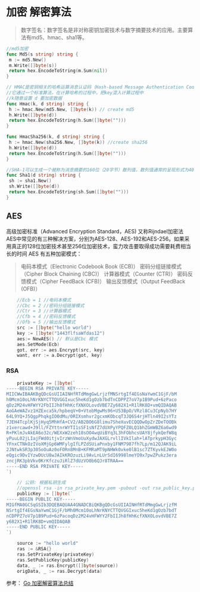 # 加密 解密算法

>数字签名：数字签名是非对称密钥加密技术与数字摘要技术的应用。主要算法有md5、hmac、sha1等。

``` go
//md5加密
func Md5(s string) string {
 m := md5.New()
 m.Write([]byte(s))
 return hex.EncodeToString(m.Sum(nil))
}

// HMAC是密钥相关的哈希运算消息认证码（Hash-based Message Authentication Code）的缩写
//它通过一个标准算法，在计算哈希的过程中，把key混入计算过程中
//k随意设置 d 要加密数据
func Hmac(k, d string) string {
 h := hmac.New(md5.New, []byte(k)) // create md5
 h.Write([]byte(d))
 return hex.EncodeToString(h.Sum([]byte("")))
}

func HmacSha256(k, d string) string {
 h := hmac.New(sha256.New, []byte(k)) //create sha256
 h.Write([]byte(d))
 return hex.EncodeToString(h.Sum([]byte("")))
}

//SHA-1可以生成一个被称为消息摘要的160位（20字节）散列值，散列值通常的呈现形式为40个十六进制数
func Sha1(d string) string {
 sh := sha1.New()
 sh.Write([]byte(d))
 return hex.EncodeToString(sh.Sum([]byte("")))
}
 ```

## AES

 高级加密标准（Advanced Encryption Standard，AES) 又称Rijndael加密法
 AES中常见的有三种解决方案，分别为AES-128、AES-192和AES-256。如果采用真正的128位加密技术甚至256位加密技术，蛮力攻击要取得成功需要耗费相当长的时间
 AES 有五种加密模式：
>电码本模式（Electronic Codebook Book (ECB)）
>密码分组链接模式（Cipher Block Chaining (CBC)）
>计算器模式（Counter (CTR)）
> 密码反馈模式（Cipher FeedBack (CFB)）
> 输出反馈模式（Output FeedBack (OFB)）

```go
    //Ecb = 1 //电码本模式
    //Cbc = 2 //密码分组链接模式
    //Ctr = 3 //计算器模式
    //Cfb = 4 //密码反馈模式
    //Ofb = 5 //输出反馈模式
    src := []byte("hello world")
    key := []byte("1443flfsaWfdas12")
    aes:= NewAES() // 默认是Cbc 模式
    aes.SetMode(Ecb)
    got, err := aes.Encrypt(src, key) 
    want, err := a.Decrypt(got, key)

```

### RSA

```go
    privateKey := []byte(`
-----BEGIN RSA PRIVATE KEY-----
MIICWwIBAAKBgQDcGsUIIAINHfRTdMmgGwLrjzfMNSrtgIf4EGsNaYwmC1GjF/bM
h0Mcm10oLhNrKNYCTTQVGGIxuc5heKd1gOzb7bdTnCDPPZ7oV7p1B9Pud+6zPaco
qDz2M24vHFWYY2FbIIJh8fHhKcfXNXOLovdVBE7Zy682X1+R1lRK8D+vmQIDAQAB
AoGAeWAZvz1HZExca5k/hpbeqV+0+VtobMgwMs96+U53BpO/VRzl8Cu3CpNyb7HY
64L9YQ+J5QgpPhqkgIO0dMu/0RIXsmhvr2gcxmKObcqT3JQ6S4rjHTln49I2sYTz
7JEH4TcplKjSjHyq5MhHfA+CV2/AB2BO6G8limu7SheXuvECQQDwOpZrZDeTOOBk
z1vercawd+J9ll/FZYttnrWYTI1sSF1sNfZ7dUXPyYPQFZ0LQ1bhZGmWBZ6a6wd9
R+PKlmJvAkEA6o32c/WEXxW2zeh18sOO4wqUiBYq3L3hFObhcsUAY8jfykQefW8q
yPuuL02jLIajFWd0itjvIrzWnVmoUuXydwJAXGLrvllIVkIlah+lATprkypH3Gyc
YFnxCTNkOzIVoXMjGp6WMFylgIfLPZdSUiaPnxby1FNM7987fh7Lp/m12QJAK9iL
2JNtwkSR3p305oOuAz0oFORn8MnB+KFMRaMT9pNHWk0vke0lB1sc7ZTKyvkEJW0o
eQgic9DvIYzwDUcU8wJAIkKROzuzLi9AvLnLUrSdI6998lmeYO9x7pwZPukz3era
zncjRK3pbVkv0KrKfczuJiRlZ7dUzVO0b6QJr8TRAA==
-----END RSA PRIVATE KEY-----
`)

	// 公钥: 根据私钥生成
	//openssl rsa -in rsa_private_key.pem -pubout -out rsa_public_key.pem
	publicKey := []byte(`
-----BEGIN PUBLIC KEY-----
MIGfMA0GCSqGSIb3DQEBAQUAA4GNADCBiQKBgQDcGsUIIAINHfRTdMmgGwLrjzfM
NSrtgIf4EGsNaYwmC1GjF/bMh0Mcm10oLhNrKNYCTTQVGGIxuc5heKd1gOzb7bdT
nCDPPZ7oV7p1B9Pud+6zPacoqDz2M24vHFWYY2FbIIJh8fHhKcfXNXOLovdVBE7Z
y682X1+R1lRK8D+vmQIDAQAB
-----END PUBLIC KEY-----
`)

	source := "hello world"
	ras := &RSA{}
	ras.SetPrivateKey(privateKey)
	ras.SetPublicKey(publicKey)
	data, _ := ras.Encrypt([]byte(source))
	origData, _ := ras.Decrypt(data)
```


参考：  [Go 加密解密算法总结](https://mp.weixin.qq.com/s/fMroAYNPGI80MDqLbcenyQ)  
